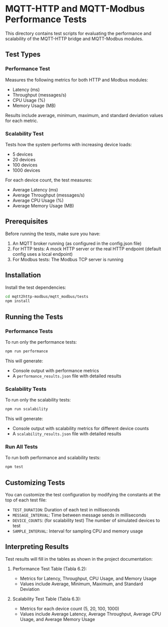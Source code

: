 # MQTT-HTTP and MQTT-Modbus Performance Tests

This directory contains test scripts for evaluating the performance and scalability of the MQTT-HTTP bridge and MQTT-Modbus modules.

## Test Types

### Performance Test

Measures the following metrics for both HTTP and Modbus modules:

- Latency (ms)
- Throughput (messages/s)
- CPU Usage (%)
- Memory Usage (MB)

Results include average, minimum, maximum, and standard deviation values for each metric.

### Scalability Test

Tests how the system performs with increasing device loads:

- 5 devices
- 20 devices
- 100 devices
- 1000 devices

For each device count, the test measures:

- Average Latency (ms)
- Average Throughput (messages/s)
- Average CPU Usage (%)
- Average Memory Usage (MB)

## Prerequisites

Before running the tests, make sure you have:

1. An MQTT broker running (as configured in the config.json file)
2. For HTTP tests: A mock HTTP server or the real HTTP endpoint (default config uses a local endpoint)
3. For Modbus tests: The Modbus TCP server is running

## Installation

Install the test dependencies:

```bash
cd mqtt2http-modbus/mqtt_modbus/tests
npm install
```

## Running the Tests

### Performance Tests

To run only the performance tests:

```bash
npm run performance
```

This will generate:

- Console output with performance metrics
- A `performance_results.json` file with detailed results

### Scalability Tests

To run only the scalability tests:

```bash
npm run scalability
```

This will generate:

- Console output with scalability metrics for different device counts
- A `scalability_results.json` file with detailed results

### Run All Tests

To run both performance and scalability tests:

```bash
npm test
```

## Customizing Tests

You can customize the test configuration by modifying the constants at the top of each test file:

- `TEST_DURATION`: Duration of each test in milliseconds
- `MESSAGE_INTERVAL`: Time between message sends in milliseconds
- `DEVICE_COUNTS`: (for scalability test) The number of simulated devices to test
- `SAMPLE_INTERVAL`: Interval for sampling CPU and memory usage

## Interpreting Results

Test results will fill in the tables as shown in the project documentation:

1. Performance Test Table (Tabla 6.2):

   - Metrics for Latency, Throughput, CPU Usage, and Memory Usage
   - Values include Average, Minimum, Maximum, and Standard Deviation

2. Scalability Test Table (Tabla 6.3):
   - Metrics for each device count (5, 20, 100, 1000)
   - Values include Average Latency, Average Throughput, Average CPU Usage, and Average Memory Usage

